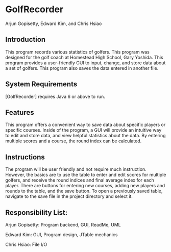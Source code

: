 GolfRecorder
============

Arjun Gopisetty, Edward Kim, and Chris Hsiao

## Introduction  

This program records various statistics of golfers. This program was designed for the golf coach at Homestead High School, Gary Yoshida. This program provides a user-friendly GUI to input, change, and store data about a set of golfers. This program also saves the data entered in another file.

## System Requirements

[GolfRecorder] requires Java 6 or above to run.

## Features

This program offers a convenient way to save data about specific players or specific courses. Inside of the program, a GUI will provide an intuitive way to edit and store data, and view helpful statistics about the data. By entering multiple scores and a course, the round index can be calculated. 	 

## Instructions 

The program will be user friendly and not require much instruction. However, the basics are to use the table to enter and edit scores for multiple golfers, and receive the round indices and final average index for each player. There are buttons for entering new courses, adding new players and rounds to the table, and the save button. To open a previously saved table, navigate to the save file in the project directory and select it. 


## Responsibility List: 	

Arjun Gopisetty: Program backend, GUI, ReadMe, UML 

Edward Kim: GUI, Program design, JTable mechanics 

Chris Hsiao: File I/O




